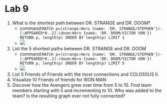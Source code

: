 # Lab 9

1. What is the shortest path between DR. STRANGE and DR. DOOM?
	* command:```MATCH p=(strange:Hero {name: 'DR. STRANGE/STEPHEN'})-[:APPEARED*0..2]-(doom:Hero {name: 'DR. DOOM/VICTOR VON'}) RETURN p, length(p) ORDER BY length(p) LIMIT 1```
	* ![]("Doom_Strange_Shortest_Path.png") 
2. List the 5 shortest paths between DR. STRANGE and DR. DOOM
	* command:```MATCH p=(strange:Hero {name: 'DR. STRANGE/STEPHEN'})-[:APPEARED*0..2]-(doom:Hero {name: 'DR. DOOM/VICTOR VON'}) RETURN p, length(p) ORDER BY length(p) LIMIT 5```
	* ![]("Doom_Strange_Shortest_Path5")
3. List 5 Friends of Friends with the most connections and COLOSSUS II.
4. Visualize 10 Friends of friends for IRON MAN
5. Discover how the Avengers grew over time from 5 to 10. Find team members starting with 5 and incrementing to 10. Who was added to the team? Is the resulting graph ever not fully connected?
